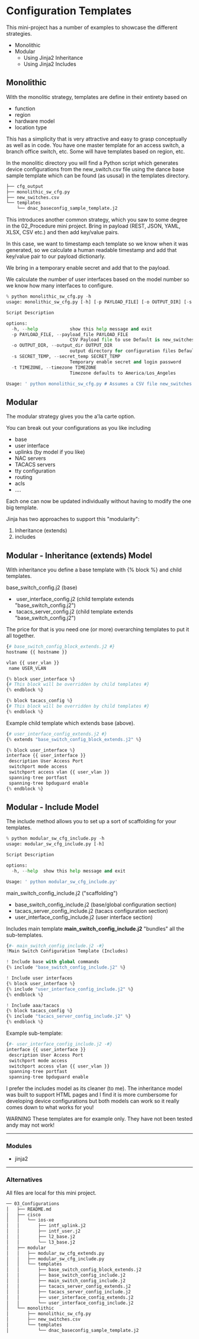 # Configuration Templates

This mini-project has a number of examples to showcase the different strategies.

- Monolithic
- Modular
  - Using Jinja2 Inheritance
  - Using Jinja2 Includes

## Monolithic

With the monolitic strategy, templates are define in their entirety based on 

- function
- region
- hardware model
- location type

This has a simplicity that is very attractive and easy to grasp conceptually as well as in code.
You have one master template for an access switch, a branch office switch, etc.  Some will have templates based on region, etc.

In the monolitic directory you will find a Python script which generates device configurations from the new_switch.csv file using the dance base sample template which can be found (as ususal) in the templates directory.

```python
├── cfg_output
├── monolithic_sw_cfg.py
├── new_switches.csv
└── templates
    └── dnac_baseconfig_sample_template.j2

```

This introduces another common strategy, which you saw to some degree in the 02_Procedure mini project.  Bring in payload (REST, JSON, YAML, XLSX, CSV etc.) and then add key/value pairs.

In this case, we want to timestamp each template so we know when it was generated, so we calculate a human readable timestamp and add that key/value pair to our payload dictionarly.

We bring in a temporary enable secret and add that to the payload.

We calculate the number of user interfaces based on the model number so we know how many interfaces to configure.

```python
% python monolithic_sw_cfg.py -h
usage: monolithic_sw_cfg.py [-h] [-p PAYLOAD_FILE] [-o OUTPUT_DIR] [-s SECRET_TEMP] [-t TIMEZONE]

Script Description

options:
  -h, --help            show this help message and exit
  -p PAYLOAD_FILE, --payload_file PAYLOAD_FILE
                        CSV Payload file to use Default is new_switches.csv
  -o OUTPUT_DIR, --output_dir OUTPUT_DIR
                        output directory for configuration files Default is cfg_output
  -s SECRET_TEMP, --secret_temp SECRET_TEMP
                        Temporary enable secret and login password
  -t TIMEZONE, --timezone TIMEZONE
                        Timezone defaults to America/Los_Angeles

Usage: ' python monolithic_sw_cfg.py # Assumes a CSV file new_switches.csv with new switch payload'
```






## Modular

The modular strategy gives you the a'la carte option.

You can break out your configurations as you like including
- base
- user interface
- uplinks (by model if you like)
- NAC servers
- TACACS servers
- tty configuration
- routing
- acls
- ....

Each one can now be updated individually without having to modify the one big template.

Jinja has two approaches to support this "modularity":

1. Inheritance (extends)
2. includes

## Modular - Inheritance (extends) Model

With inheritance you define a base template with {% block <name> %} and child templates.

base_switch_config.j2 (base)

- ​	user_interface_config.j2 (child template extends "base_switch_config.j2")
- ​	tacacs_server_config.j2 (child template extends "base_switch_config.j2")

The price for that is you need one (or more) overarching templates to put it all together.

```python
{# base_switch_config_block_extends.j2 #}
hostname {{ hostname }}

vlan {{ user_vlan }}
 name USER_VLAN

{% block user_interface %}
{# This block will be overridden by child templates #}
{% endblock %}

{% block tacacs_config %}
{# This block will be overridden by child templates #}
{% endblock %}

```



Example child template which extends base (above).

```python
{# user_interface_config_extends.j2 #}
{% extends "base_switch_config_block_extends.j2" %}

{% block user_interface %}
interface {{ user_interface }}
 description User Access Port
 switchport mode access
 switchport access vlan {{ user_vlan }}
 spanning-tree portfast
 spanning-tree bpduguard enable
{% endblock %}
```



## Modular - Include Model

The include method allows you to set up a sort of scaffolding for your templates.

```python
% python modular_sw_cfg_include.py -h
usage: modular_sw_cfg_include.py [-h]

Script Description

options:
  -h, --help  show this help message and exit

Usage: ' python modular_sw_cfg_include.py'

```



main_switch_config_include.j2 ("scaffolding")

- base_switch_config_include.j2 (base/global configuration section)
- tacacs_server_config_include.j2 (tacacs configuration section)
- user_interface_config_include.j2 (user interface section)

Includes main template **main_switch_config_include.j2** "bundles" all the sub-templates.

```python
{#- main_switch_config_include.j2 -#}
!Main Switch Configuration Template (Includes)

! Include base with global commands
{% include "base_switch_config_include.j2" %}

! Include user interfaces
{% block user_interface %}
{% include "user_interface_config_include.j2" %}
{% endblock %}

! Include aaa/tacacs
{% block tacacs_config %}
{% include "tacacs_server_config_include.j2" %}
{% endblock %}
```

Example sub-template:

```python
{#- user_interface_config_include.j2 -#}
interface {{ user_interface }}
 description User Access Port
 switchport mode access
 switchport access vlan {{ user_vlan }}
 spanning-tree portfast
 spanning-tree bpduguard enable
```

I prefer the includes model as its cleaner (to me).  The inheritance model was built to support HTML pages and I find it is more cumbersome for developing device configurations but both models can work so it really comes down to what works for you!

WARNING
These templates are for example only. They have not been tested andy may not work!


---
### Modules

- jinja2


---

### Alternatives

All files are local for this mini project.

```bash
── 03_Configurations
│   ├── README.md
│   ├── cisco
│   │   └── ios-xe
│   │       ├── intf_uplink.j2
│   │       ├── intf_user.j2
│   │       ├── l2_base.j2
│   │       └── l3_base.j2
│   ├── modular
│   │   ├── modular_sw_cfg_extends.py
│   │   ├── modular_sw_cfg_include.py
│   │   └── templates
│   │       ├── base_switch_config_block_extends.j2
│   │       ├── base_switch_config_include.j2
│   │       ├── main_switch_config_include.j2
│   │       ├── tacacs_server_config_extends.j2
│   │       ├── tacacs_server_config_include.j2
│   │       ├── user_interface_config_extends.j2
│   │       └── user_interface_config_include.j2
│   └── monolithic
│       ├── monolithic_sw_cfg.py
│       ├── new_switches.csv
│       └── templates
│           └── dnac_baseconfig_sample_template.j2
```

